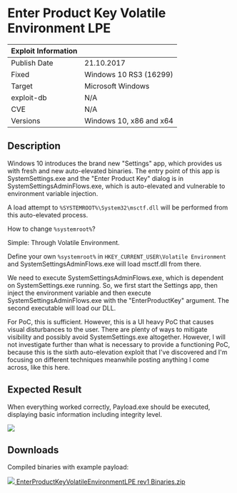 # Enter Product Key Volatile Environment LPE

| Exploit Information |                                   |
|:------------------- |:--------------------------------- |
| Publish Date        | 21.10.2017                        |
| Fixed               | Windows 10 RS3 (16299)            |
| Target              | Microsoft Windows                 |
| exploit-db          | N/A                               |
| CVE                 | N/A                               |
| Versions            | Windows 10, x86 and x64           |

## Description

Windows 10 introduces the brand new "Settings" app, which provides us with fresh
and new auto-elevated binaries. The entry point of this app is
SystemSettings.exe and the "Enter Product Key" dialog is in
SystemSettingsAdminFlows.exe, which is auto-elevated and vulnerable to
environment variable injection.

A load attempt to `%SYSTEMROOT%\System32\msctf.dll` will be performed from this
auto-elevated process.

How to change `%systemroot%`?

Simple: Through Volatile Environment.

Define your own `%systemroot%` in `HKEY_CURRENT_USER\Volatile Environment` and
SystemSettingsAdminFlows.exe will load msctf.dll from there.

We need to execute SystemSettingsAdminFlows.exe, which is dependent on
SystemSettings.exe running. So, we first start the Settings app, then inject the
environment variable and then execute SystemSettingsAdminFlows.exe with the
"EnterProductKey" argument. The second executable will load our DLL.

For PoC, this is sufficient. However, this is a UI heavy PoC that causes visual
disturbances to the user. There are plenty of ways to mitigate visibility and
possibly avoid SystemSettings.exe altogether. However, I will not investigate
further than what is necessary to provide a functioning PoC, because this is the
sixth auto-elevation exploit that I've discovered and I'm focusing on different
techniques meanwhile posting anything I come across, like this here.

## Expected Result

When everything worked correctly, Payload.exe should be executed, displaying
basic information including integrity level.

![](https://bytecode77.com/images/sites/hacking/exploits/uac-bypass/enter-product-key-privilege-escalation/result.png)

## Downloads

Compiled binaries with example payload:

[![](https://bytecode77.com/images/shared/fileicons/zip.png) EnterProductKeyVolatileEnvironmentLPE rev1 Binaries.zip](https://bytecode77.com/downloads/hacking/exploits/uac-bypass/EnterProductKeyVolatileEnvironmentLPE%20rev1%20Binaries.zip)